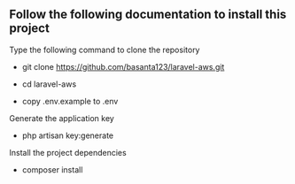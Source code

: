 ## Follow the following documentation to install this project

Type the following command to clone the repository

-   git clone https://github.com/basanta123/laravel-aws.git

-   cd laravel-aws
-   copy .env.example to .env

Generate the application key

-   php artisan key:generate

Install the project dependencies

-   composer install
